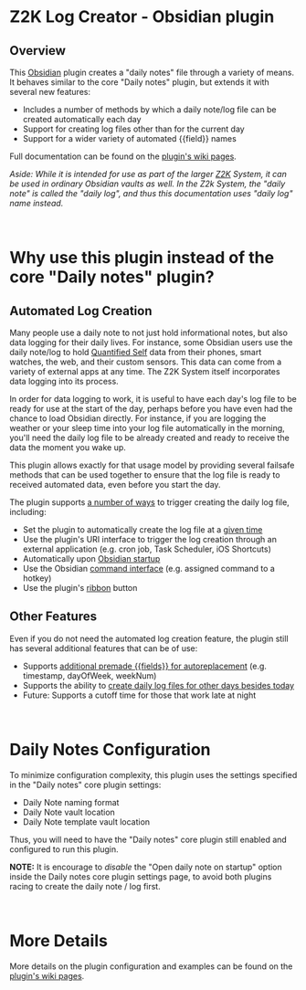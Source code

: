 # Z2K Log Creator - Obsidian plugin

## Overview
This [Obsidian](https//obsidian.md) plugin creates a "daily notes" file through a variety of means. It behaves similar to the core "Daily notes" plugin, but extends it with several new features:

- Includes a number of methods by which a daily note/log file can be created automatically each day
- Support for creating log files other than for the current day
- Support for a wider variety of automated {{field}} names

Full documentation can be found on the [plugin's wiki pages](https://github.com/z2k-gwp/obsidian-z2k-log-creator/wiki).

*Aside: While it is intended for use as part of the larger [Z2K](https://z2k.dev) System, it can be used in ordinary Obsidian vaults as well. In the Z2k System, the "daily note" is called the "daily log", and thus this documentation uses "daily log" name instead.*

&nbsp;
# Why use this plugin instead of the core "Daily notes" plugin?

## **Automated Log Creation**
Many people use a daily note to not just hold informational notes, but also data logging for their daily lives. For instance, some Obsidian users use the daily note/log to hold [Quantified Self](https://en.wikipedia.org/wiki/Quantified_self) data from their phones, smart watches, the web, and their custom sensors. This data can come from a variety of external apps at any time. The Z2K System itself incorporates data logging into its process.

In order for data logging to work, it is useful to have each day's log file to be ready for use at the start of the day, perhaps before you have even had the chance to load Obsidian directly. For instance, if you are logging the weather or your sleep time into your log file automatically in the morning, you'll need the daily log file to be already created and ready to receive the data the moment you wake up. 

This plugin allows exactly for that usage model by providing several failsafe methods that can be used together to ensure that the log file is ready to received automated data, even before you start the day.

The plugin supports [a number of ways](https://github.com/z2k-gwp/obsidian-z2k-log-creator/wiki/Sample-Log-Creation-Triggers) to trigger creating the daily log file, including: 
- Set the plugin to automatically create the log file at a [given time](https://github.com/z2k-gwp/obsidian-z2k-log-creator/wiki/Time-Trigger)
- Use the plugin's URI interface to trigger the log creation through an external application (e.g. cron job, Task Scheduler, iOS Shortcuts)
- Automatically upon [Obsidian startup](https://github.com/z2k-gwp/obsidian-z2k-log-creator/wiki/Startup-Trigger)
- Use the Obsidian [command interface](https://github.com/z2k-gwp/obsidian-z2k-log-creator/wiki/Command-Trigger) (e.g. assigned command to a hotkey)
- Use the plugin's [ribbon](https://github.com/z2k-gwp/obsidian-z2k-log-creator/wiki/Ribbon-Trigger) button

## **Other Features**
Even if you do not need the automated log creation feature, the plugin still has several additional features that can be of use:
- Supports [additional premade {{fields}} for autoreplacement](https://github.com/z2k-gwp/obsidian-z2k-log-creator/wiki/Automated-Field-Replacements) (e.g. timestamp, dayOfWeek, weekNum)
- Supports the ability to [create daily log files for other days besides today](https://github.com/z2k-gwp/obsidian-z2k-log-creator/wiki/Creating-Past-Log-Files)
- Future: Supports a cutoff time for those that work late at night


&nbsp;
# Daily Notes Configuration
To minimize configuration complexity, this plugin uses the settings specified in the "Daily notes" core plugin settings:

- Daily Note naming format
- Daily Note vault location
- Daily Note template vault location

Thus, you will need to have the "Daily notes" core plugin still enabled and configured to run this plugin. 

**NOTE:** It is encourage to *disable* the "Open daily note on startup" option inside the Daily notes core plugin settings page, to avoid both plugins racing to create the daily note / log first.


&nbsp;
# More Details
More details on the plugin configuration and examples can be found on the [plugin's wiki pages](https://github.com/z2k-gwp/obsidian-z2k-log-creator/wiki).

